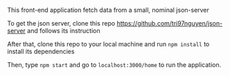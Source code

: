 This front-end application fetch data from a small, nominal json-server

To get the json server, clone this repo https://github.com/tri97nguyen/json-server and follows its instruction

After that, clone this repo to your local machine and run `npm install` to install its dependencies

Then, type `npm start` and go to `localhost:3000/home` to run the application.
